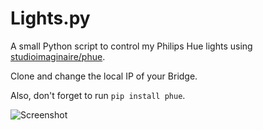 # Lights.py

A small Python script to control my Philips Hue lights using [studioimaginaire/phue](https://github.com/studioimaginaire/phue).

Clone and change the local IP of your Bridge.

Also, don't forget to run `pip install phue`.

![Screenshot](screenshot.png)
